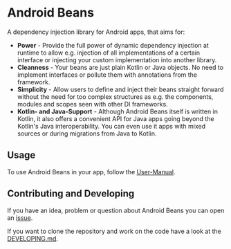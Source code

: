 # Android Beans

A dependency injection library for Android apps, that aims for:
- **Power** - Provide the full power of dynamic dependency injection at runtime to allow e.g. injection of all implementations of a certain interface or injecting your custom implementation into another library.
- **Cleanness** - Your beans are just plain Kotlin or Java objects. No need to implement interfaces or pollute them with annotations from the framework.
- **Simplicity** - Allow users to define and inject their beans straight forward without the need for too complex structures as e.g. the components, modules and scopes seen with other DI frameworks.
- **Kotlin- and Java-Support** - Although Android Beans itself is written in Kotlin, it also offers a convenient API for Java apps going beyond the Kotlin's Java interoperability. You can even use it apps with mixed sources or during migrations from Java to Kotlin.


## Usage

To use Android Beans in your app, follow the [User-Manual](USAGE.md).


## Contributing and Developing 

If you have an idea, problem or question about Android Beans you can open an [issue](https://github.com/christopherfrieler/android-beans/issues).

If you want to clone the repository and work on the code have a look at the [DEVELOPING.md](DEVELOPING.md).
